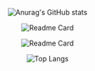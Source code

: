 <div align=center>

  ![Anurag's GitHub stats](https://github-readme-stats.vercel.app/api?username=marlon-schmitz-289&count_private=true&hide=contribs,prs,issues&show_icons=true&theme=cobalt)
  
  ![Readme Card](https://github-readme-stats.vercel.app/api/pin/?username=marlon-schmitz-289&repo=Notenverwaltung&theme=cobalt)
  
  ![Readme Card](https://github-readme-stats.vercel.app/api/pin/?username=marlon-schmitz-289&repo=Video-Clicker&theme=cobalt)

  ![Top Langs](https://github-readme-stats.vercel.app/api/top-langs/?username=marlon-schmitz-289&theme=cobalt&count_private=true)
  
</div>
